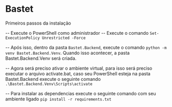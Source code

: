 # Bastet

Primeiros passos da instalação

-- Execute o PowerShell como administrador
-- Execute o comando  ```Set-ExecutionPolicy Unrestricted -Force```

-- Após isso, dentro da pasta ```Bastet.Backend```, execute o comando ```python -m venv Bastet.Backend.Venv```. Quando isso acontecer, a pasta Bastet.Backend.Venv será criada.

-- Agora será preciso ativar o ambiente virtual, para isso será preciso executar o arquivo activate.bat, caso seu PowerShell esteja na pasta Bastet.Backend execute o seguinte comando ```.\Bastet.Backend.Venv\Scripts\activate```

-- Para instalar as dependencias execute o seguinte comando com seu ambiente ligado ```pip install -r requirements.txt```
